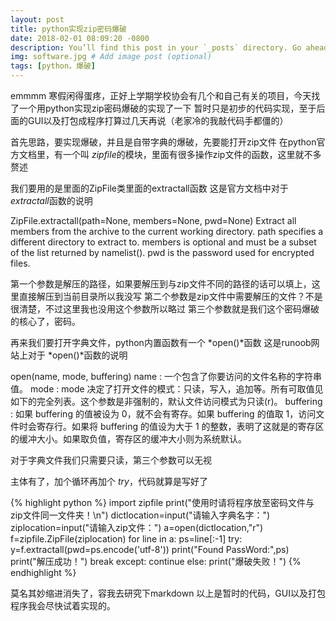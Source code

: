 ```yaml
---
layout: post
title: python实现zip密码爆破
date: 2018-02-01 08:09:20 -0800
description: You’ll find this post in your `_posts` directory. Go ahead and edit it and re-build the site to see your changes. # Add post description (optional)
img: software.jpg # Add image post (optional)
tags: [python，爆破]
---
```

emmmm
寒假闲得蛋疼，正好上学期学校协会有几个和自己有关的项目，今天找了一个用python实现zip密码爆破的实现了一下
暂时只是初步的代码实现，至于后面的GUI以及打包成程序打算过几天再说（老家冷的我敲代码手都僵的）

首先思路，要实现爆破，并且是自带字典的爆破，先要能打开zip文件
在python官方文档里，有一个叫 *zipfile*的模块，里面有很多操作zip文件的函数，这里就不多赘述

我们要用的是里面的ZipFile类里面的extractall函数
这是官方文档中对于 *extractall*函数的说明
>
ZipFile.extractall(path=None, members=None, pwd=None)
Extract all members from the archive to the current working directory. path specifies a different directory to extract to.
members is optional and must be a subset of the list returned by namelist(). pwd is the password used for encrypted files.

第一个参数是解压的路径，如果要解压到与zip文件不同的路径的话可以填上，这里直接解压到当前目录所以我没写
第二个参数是zip文件中需要解压的文件？不是很清楚，不过这里我也没用这个参数所以略过
第三个参数就是我们这个密码爆破的核心了，密码。

再来我们要打开字典文件，python内置函数有一个 *open()*函数
这是runoob网站上对于 *open()*函数的说明
>
open(name, mode, buffering)
name : 一个包含了你要访问的文件名称的字符串值。
mode : mode 决定了打开文件的模式：只读，写入，追加等。所有可取值见如下的完全列表。这个参数是非强制的，默认文件访问模式为只读(r)。
buffering : 如果 buffering 的值被设为 0，就不会有寄存。如果 buffering 的值取 1，访问文件时会寄存行。如果将 buffering 的值设为大于 1 的整数，表明了这就是的寄存区的缓冲大小。如果取负值，寄存区的缓冲大小则为系统默认。

对于字典文件我们只需要只读，第三个参数可以无视

主体有了，加个循环再加个 *try*，代码就算是写好了

{% highlight python %}
    import zipfile
    print("使用时请将程序放至密码文件与zip文件同一文件夹！\n")
    dictlocation=input("请输入字典名字：")
    ziplocation=input("请输入zip文件：")
    a=open(dictlocation,"r")
    f=zipfile.ZipFile(ziplocation)
    for line in a:
        ps=line[:-1]
    	try:
        	y=f.extractall(pwd=ps.encode('utf-8'))
        	print("Found PassWord:",ps)
        	print("解压成功！")
        	break
        except:
        	continue
        else:
    	    print("爆破失败！")
{% endhighlight %}

莫名其妙缩进消失了，容我去研究下markdown
以上是暂时的代码，GUI以及打包程序我会尽快试着实现的。